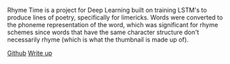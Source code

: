 Rhyme Time is a project for Deep Learning built on training LSTM's to produce lines of poetry, specifically for limericks. Words were converted to the phoneme representation of the word, which was significant for rhyme schemes since words that have the same character structure don't necessarily rhyme (which is what the thumbnail is made up of).

<p class="links">
<a href="https://github.com/zhaovan/lstm-rhyme-time">Github</a>
<a href="https://docs.google.com/document/d/1zOmqEOaBIPAx5tqlhVPC8ugSF5PlfKobD7nyJwSX-j0/edit">Write up</a>
</p>
